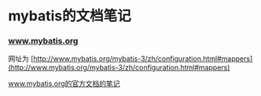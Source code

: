 # mybatis的文档笔记 #

### www.mybatis.org ###
网址为
[http://www.mybatis.org/mybatis-3/zh/configuration.html#mappers](http://www.mybatis.org/mybatis-3/zh/configuration.html#mappers)

www.mybatis.org的官方文档的笔记